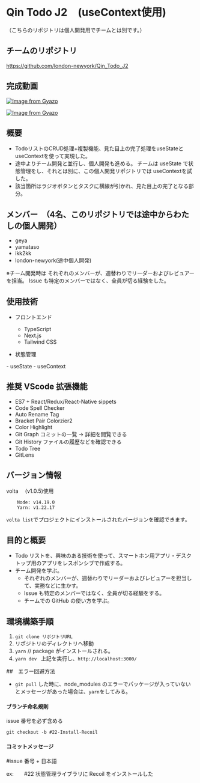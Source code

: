 # Qin Todo J2　(useContext使用)

（こちらのリポジトリは個人開発用でチームとは別です。）

## チームのリポジトリ

https://github.com/london-newyork/Qin_Todo_J2

## 完成動画

[![Image from Gyazo](https://i.gyazo.com/92dfed2ee384b1eee733bedec63c8d45.gif)](https://gyazo.com/92dfed2ee384b1eee733bedec63c8d45)

[![Image from Gyazo](https://i.gyazo.com/435835fa630070b78b36ec70e3ff0a54.gif)](https://gyazo.com/435835fa630070b78b36ec70e3ff0a54)

## 概要

- TodoリストのCRUD処理+複製機能、見た目上の完了処理をuseStateとuseContextを使って実現した。
- 途中よりチーム開発と並行し、個人開発も進める。
  チームは useState で状態管理をし、それとは別に、この個人開発リポジトリでは useContextを試した。
- 該当箇所はラジオボタンとタスクに横線が引かれ、見た目上の完了となる部分。

## メンバー　（4名、このリポジトリでは途中からわたしの個人開発）

- geya
- yamataso
- ikk2kk
- london-newyork(途中個人開発)

※チーム開発時は
それぞれのメンバーが、週替わりでリーダーおよびレビュアーを担当。
Issue も特定のメンバーではなく、全員が切る経験をした。

## 使用技術

- フロントエンド

  - TypeScript
  - Next.js
  - Tailwind CSS

- 状態管理

<Try1>
- useState
- useContext

## 推奨 VScode 拡張機能

- ES7 + React/Redux/React-Native sippets
- Code Spell Checker
- Auto Rename Tag
- Bracket Pair Colorzier2
- Color Highlight
- Git Graph コミットの一覧 → 詳細を閲覧できる
- Git History ファイルの履歴などを確認できる
- Todo Tree
- GitLens

## バージョン情報

volta 　(v1.0.5)使用

```
    Node: v14.19.0
    Yarn: v1.22.17
```

`volta list`でプロジェクトにインストールされたバージョンを確認できます。

## 目的と概要

- Todo リストを、興味のある技術を使って、スマートホン用アプリ・デスクトップ用のアプリをレスポンシブで作成する。
- チーム開発を学ぶ。
  - それぞれのメンバーが、週替わりでリーダーおよびレビュアーを担当して、実務などに生かす。
  - Issue も特定のメンバーではなく、全員が切る経験をする。
  - チームでの GitHub の使い方を学ぶ。

## 環境構築手順

1. `git clone リポジトリURL`
2. リポジトリのディレクトリへ移動
3. `yarn` // package がインストールされる。
4. `yarn dev `
   上記を実行し、`http://localhost:3000/`

##　エラー回避方法

- `git pull` した時に、node_modules のエラーでパッケージが入っていないとメッセージがあった場合は、`yarn`をしてみる。

#### ブランチ命名規則

issue 番号を必ず含める

`git checkout -b #22-Install-Recoil`

#### コミットメッセージ

#issue 番号 + 日本語

ex:　　#22 状態管理ライブラリに Recoil をインストールした
